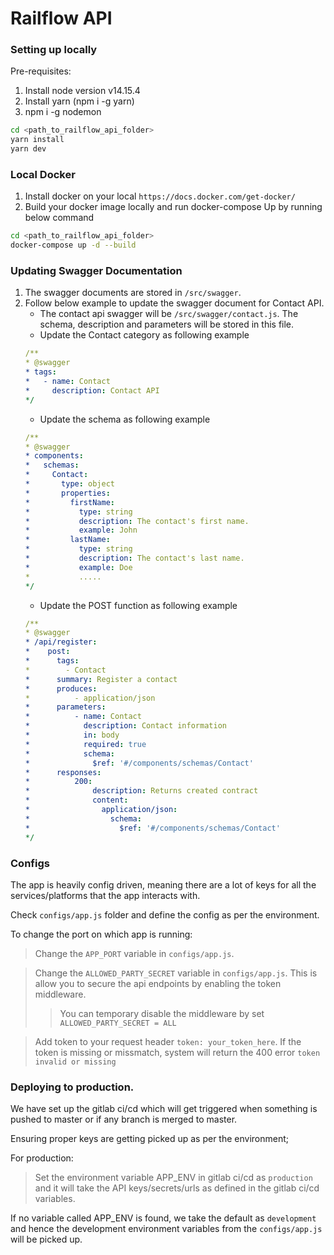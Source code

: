 # Railflow API

### Setting up locally

Pre-requisites:

1. Install node version v14.15.4
2. Install yarn (npm i -g yarn)
3. npm i -g nodemon

```bash
cd <path_to_railflow_api_folder>
yarn install
yarn dev
```

### Local Docker
1. Install docker on your local `https://docs.docker.com/get-docker/`
2. Build your docker image locally and run docker-compose Up by running below command
```bash
cd <path_to_railflow_api_folder>
docker-compose up -d --build
```

### Updating Swagger Documentation
1. The swagger documents are stored in `/src/swagger`. 
2. Follow below example to update the swagger document for Contact API.
    * The contact api swagger will be `/src/swagger/contact.js`. The schema, description and parameters will be stored in this file. 
    * Update the Contact category as following example
    ```yaml
    /**
    * @swagger
    * tags:
    *   - name: Contact
    *     description: Contact API
    */
    ```
    * Update the schema as following example
    ``` yaml
    /**
    * @swagger
    * components:
    *   schemas:
    *     Contact:
    *       type: object
    *       properties:
    *         firstName:
    *           type: string
    *           description: The contact's first name.
    *           example: John
    *         lastName:
    *           type: string
    *           description: The contact's last name.
    *           example: Doe
    *           .....
    */
    ```
    * Update the POST function as following example
    ```yaml
    /**
    * @swagger
    * /api/register:
    *    post:
    *      tags:
    *        - Contact
    *      summary: Register a contact
    *      produces:
    *          - application/json
    *      parameters:
    *          - name: Contact
    *            description: Contact information
    *            in: body
    *            required: true
    *            schema:
    *              $ref: '#/components/schemas/Contact'
    *      responses:
    *          200:
    *              description: Returns created contract
    *              content:
    *                application/json:
    *                  schema:
    *                    $ref: '#/components/schemas/Contact'
    */
    ```

### Configs

The app is heavily config driven, meaning there are a lot of keys for all the services/platforms that the app interacts with.

Check `configs/app.js` folder and define the config as per the environment.

To change the port on which app is running:

> Change the `APP_PORT` variable in `configs/app.js`.

> Change the `ALLOWED_PARTY_SECRET` variable in `configs/app.js`. This is allow you to secure the api endpoints by enabling the token middleware.
>> You can temporary disable the middleware by set `ALLOWED_PARTY_SECRET = ALL`

> Add token to your request header `token: your_token_here`.
> If the token is missing or missmatch, system will return the 400 error `token invalid or missing`

### Deploying to production.

We have set up the gitlab ci/cd which will get triggered when something is pushed to master or if any branch is merged to master.

Ensuring proper keys are getting picked up as per the environment;

For production:

> Set the environment variable APP_ENV in gitlab ci/cd as `production` and it will take the API keys/secrets/urls as defined in the gitlab ci/cd variables.

If no variable called APP_ENV is found, we take the default as `development` and hence the development environment variables from the `configs/app.js` will be picked up.


